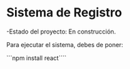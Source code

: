 <h1> Sistema de Registro</h1>

-Estado del proyecto: En construcción.

Para ejecutar el sistema, debes de poner:

```npm install react````
